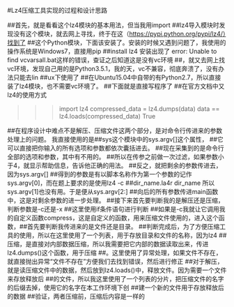 #Lz4压缩工具实现的过程和设计思路

##首先，就是看看这个lz4模块的基本用法，但当我用import 
##lz4导入模块时发现没有这个模块，就去网上寻找，终于在这（https://pypi.python.org/pypi/lz4/）找到了
##这个Python模块，下面该安装了。安装的时候又遇到问题了，我使用的操作系统是Windows7，直接用pip 
##install lz4 安装出现了 error: Unable to find vcvarsall.bat这样的错误，查证之后知道这是没有vc环境
##，就又去网上找vc环境，发现自己用的是Python3.5.1，我的天，vc不兼容，彻底奔溃了，没有办法只能去lin
##ux下使用了
##在Ubuntu15.04中自带的有Python2.7，所以直接装了lz4模块，也不需要vc环境了。
##下面就是直接写程序了
##在官方文档中又lz4的使用方式
>>> import lz4
>>> compressed_data = lz4.dumps(data)
>>> data == lz4.loads(compressed_data)
True
>>>

##在程序设计中难点不是解压、压缩文件这两个部分，是对命令行传进来的参数处理上的问题。
我直接使用的是##sys这个模块中的sys.argv[]这个属性，
##它可以直接把你输入的所有选项和参数都依次囊括进去。
##现在采集到的是命令行全部的选项和参数，其中有不用的。
##所以在传参之前做一次过滤，如果参数小于4，就显示帮助信息，告诉他正确的用法。
##反之，就把剩余的参数传进去，因为sys.argv[]
##得到的参数是有以脚本名称作为第一个参数的记作sys.argv[0]，而在题上要求的是使用lz4 -c ##dir_name.la4r dir_name 所以sys.argv[1]也没有用。于是便从sys.argv[2:]
##向后的所有参数传进main函数中，这是对剩余参数的进一步处理。
##接下来首先要判断我的是解压还是压缩，判断参数是-c还是-x
##这里使用if条件语句进行判断
##如果是-c我就让它调用我的自定义函数compress，这是自定义的函数，用来压缩文件使用的，进入这个函数，##首先要判断我传进来的是文件还是目录。
##判断完成后，为了方便压缩工具的使用，所以在这里使用了一个列表，用于存放目录和文件的名称，因为lz4
##压缩，是直接对内部数据压缩，所以我需要把它内部的数据读取出来，传进lz4.dumps()这个函数，用于压缩
##。这里使用了异常处理，如果文件不存在，就直接抛出异常“文件不存在”方便我们去找到错误，然后进行修正
##对于解压，就是读压缩文件中的数据，然后放到lz4.loads()中，释放文件。因为需要一个文件来存放释放后
##的文件，所以我这里使用了一个列表的分片，把压缩文件的名字的后缀去掉，使用它的名字在本工作环境下创
##建一个新的文件用于存放释放后的数据
##验证，两者压缩前，压缩后内容是一样的